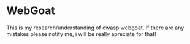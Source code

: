 # WebGoat
This is my research/understanding of owasp webgoat. If there are any mistakes please notify me, i will be really apreciate for that!

